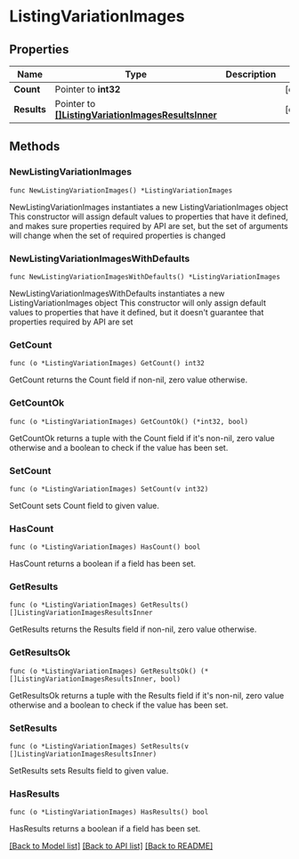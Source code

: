 # ListingVariationImages

## Properties

Name | Type | Description | Notes
------------ | ------------- | ------------- | -------------
**Count** | Pointer to **int32** |  | [optional] 
**Results** | Pointer to [**[]ListingVariationImagesResultsInner**](ListingVariationImagesResultsInner.md) |  | [optional] 

## Methods

### NewListingVariationImages

`func NewListingVariationImages() *ListingVariationImages`

NewListingVariationImages instantiates a new ListingVariationImages object
This constructor will assign default values to properties that have it defined,
and makes sure properties required by API are set, but the set of arguments
will change when the set of required properties is changed

### NewListingVariationImagesWithDefaults

`func NewListingVariationImagesWithDefaults() *ListingVariationImages`

NewListingVariationImagesWithDefaults instantiates a new ListingVariationImages object
This constructor will only assign default values to properties that have it defined,
but it doesn't guarantee that properties required by API are set

### GetCount

`func (o *ListingVariationImages) GetCount() int32`

GetCount returns the Count field if non-nil, zero value otherwise.

### GetCountOk

`func (o *ListingVariationImages) GetCountOk() (*int32, bool)`

GetCountOk returns a tuple with the Count field if it's non-nil, zero value otherwise
and a boolean to check if the value has been set.

### SetCount

`func (o *ListingVariationImages) SetCount(v int32)`

SetCount sets Count field to given value.

### HasCount

`func (o *ListingVariationImages) HasCount() bool`

HasCount returns a boolean if a field has been set.

### GetResults

`func (o *ListingVariationImages) GetResults() []ListingVariationImagesResultsInner`

GetResults returns the Results field if non-nil, zero value otherwise.

### GetResultsOk

`func (o *ListingVariationImages) GetResultsOk() (*[]ListingVariationImagesResultsInner, bool)`

GetResultsOk returns a tuple with the Results field if it's non-nil, zero value otherwise
and a boolean to check if the value has been set.

### SetResults

`func (o *ListingVariationImages) SetResults(v []ListingVariationImagesResultsInner)`

SetResults sets Results field to given value.

### HasResults

`func (o *ListingVariationImages) HasResults() bool`

HasResults returns a boolean if a field has been set.


[[Back to Model list]](../README.md#documentation-for-models) [[Back to API list]](../README.md#documentation-for-api-endpoints) [[Back to README]](../README.md)


